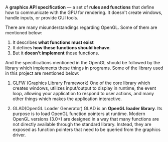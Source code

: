 A **graphics API specification** — a set of **rules and functions** that define how to communicate with the GPU for rendering. It doesn't create windows, handle inputs, or provide GUI tools.

There are many misunderstandings regarding OpenGL. Some of them are mentioned below:
1) It describes **what functions must exist**
2) It defines **how these functions should behave**.
3) But it **doesn’t implement** those functions.

And the specifications mentioned in the OpenGL should be followed by the library which implements these things in programs. Some of the library used in this project are mentioned below:

1) GLFW (Graphics Library Framework) 
	One of the core library which creates windows, utilizes input/output to display in runtime, the event loop, allowing your application to respond to user actions, and many other things which makes the application interactive.


2) GLAD(OpenGL Loader Generator)
	GLAD is an **OpenGL loader library**. Its purpose is to load OpenGL function pointers at runtime. Modern OpenGL versions (3.0+) are designed in a way that many functions are not directly available through the standard library. Instead, they are exposed as function pointers that need to be queried from the graphics driver.
